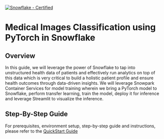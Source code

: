 [![Snowflake - Certified](https://img.shields.io/badge/Snowflake-Certified-2ea44f?style=for-the-badge&logo=snowflake)](https://developers.snowflake.com/solutions/)

# Medical Images Classification using PyTorch in Snowflake

## Overview
In this guide, we will leverage the power of Snowflake to tap into unstructured health data of patients and effectively run analytics on top of this data which is very critical to build a holistic patient profile and ensure health outcomes through data-driven insights. We will leverage Snowpark Container Services for model training wherein we bring a PyTorch model to Snowflake, perform transfer learning, train the model, deploy it for inference and leverage Streamlit to visualize the inference.


## Step-By-Step Guide
For prerequisites, environment setup, step-by-step guide and instructions, please refer to the [QuickStart Guide](https://quickstarts.snowflake.com/guide/medical_images_classification_using_pytorch/index.html?index=..%2F..index#0)
